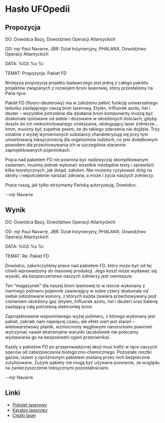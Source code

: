 # Hasło UFOpedii

## Propozycja

DO: Dowódca Bazy, Dowództwo Operacji Atlantyckich

OD: mjr Paul Navarre, JBR: Dział Inżynieryjny, PHALANX, Dowództwo
Operacji Atlantyckich

DATA: %02i %s %i

TEMAT: Propozycja: Pakiet FD

Niniejsza propozycja projektu badawczego jest jedną z całego pakietu
projektów związanych z rozwojem broni laserowej, który przesłaliśmy na
Pana ręce.

Pakiet FD (fluoro-deuterowy) ma w założeniu pełnić funkcję uniwersalnego
ładunku zasilającego naszą broń laserową. Etylen, trifluorek azotu, hel
i deuter – wszystkie potrzebne dla działania broni komponenty muszą być
doskonale izolowane od siebie i dozowane w określonych ilościach; gdyby
doszło do ich niekontrolowanego zmieszania, obsługujący laser
żołnierze... hmm, musimy być zupełnie pewni, że do takiego zdarzenia nie
dojdzie. Trzy ostatnie z wyżej wymienionych substancji charakteryzują
się przy tym umiarkowaną toksycznością dla organizmów ludzkich, co jest
dodatkowym powodem dla przechowywania ich w szczególnie starannie
zaprojektowanych pojemnikach.

Praca nad pakietem FD nie powinna być nadzwyczaj skomplikowanym
zadaniem, musimy jednak wykonać wszelkie niezbędne testy i sprawdzić
kilka teoretycznych, jak dotąd, założeń. Nie możemy ryzykować dróg na
skróty i niepotrzebnie narażać zdrowia, a może i życia naszych
żołnierzy.

Prace ruszą, jak tylko otrzymamy Pańską autoryzację, Dowódco.

--mjr Navarre

## Wynik

DO: Dowódca Bazy, Dowództwo Operacji Atlantyckich

OD: mjr Paul Navarre, JBR: Dział Inżynieryjny, PHALANX, Dowództwo
Operacji Atlantyckich

DATA: %02i %s %i

TEMAT: Re: Pakiet FD

Dowódco, zakończyliśmy prace nad pakietem FD, który może być od tej
chwili wprowadzony do masowej produkcji. Jego koszt może wydawać się
wysoki, ale bezpieczeństwo naszych żołnierzy jest cenniejsze.

Ten "magazynek" dla naszej broni laserowej to w istocie wykonany z
inertnego polimeru pojemnik zawierający w sobie cztery doskonale od
siebie odizolowane komory, z których każda zawiera przechowywany pod
ciśnieniem określony gaz (etylen, trifluorek azotu, hel i deuter) oraz
baterię zasilającą całą potrzebną elektronikę broni.

Zaprojektowanie wspomnianego wyżej polimeru, z którego wykonany jest
pakiet, zabrało nam najwięcej czasu, ale efekt wart jest starań –
wielowarstwowy plastik, wzmocniony węglowymi nanorurkami powinien
wytrzymać nawet ekstremalne warunki (aczkolwiek nie polecamy wystawiania
go na bezpośredni ogień przeciwnika).

Każdy z pakietów FD po przeprowadzonej akcji musi trafić w ręce naszych
speców od zabezpieczenia biologiczno-chemicznego. Pozostałe resztki
gazów, razem z opróżnionym pakietem zostaną przez nich bezpiecznie
zutylizowane. Zużyte pakiety nie mogą być używane ponownie, ze względu
na zanieczyszczenie toksycznymi pozostałościami.

--mjr Navarre

## Linki

- [Pistolet
  laserowy](Ekwipunek/Broń_dodatkowa/Pistolet_laserowy "wikilink")
- [Karabin
  laserowy](Ekwipunek/Broń_podstawowa/Karabin_laserowy "wikilink")
- [Ciężki laser](Ekwipunek/Broń_podstawowa/Ciężki_laser "wikilink")